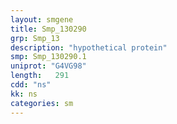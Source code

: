 ```yaml
---
layout: smgene
title: Smp_130290
grp: Smp_13
description: "hypothetical protein"
smp: Smp_130290.1
uniprot: "G4VG98"
length:   291
cdd: "ns"
kk: ns
categories: sm
---
```

